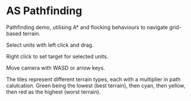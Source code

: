 # AS Pathfinding
Pathfinding demo, utilising A* and flocking behaviours to navigate grid-based terrain.

Select units with left click and drag.

Right click to set target for selected units.

Move camera with WASD or arrow keys.

The tiles represent different terrain types, each with a multiplier in path calulcation.
Green being the lowest (best terrain), then cyan, then yellow, then red as the highest (worst terrain).

